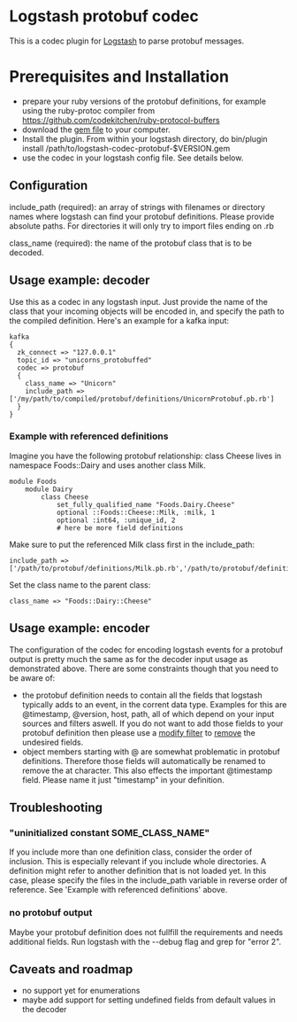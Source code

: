 # Logstash protobuf codec

This is a codec plugin for [Logstash](https://github.com/elastic/logstash) to parse protobuf messages.

# Prerequisites and Installation
 
* prepare your ruby versions of the protobuf definitions, for example using the ruby-protoc compiler from https://github.com/codekitchen/ruby-protocol-buffers
* download the [gem file](https://rubygems.org/gems/logstash-codec-protobuf) to your computer.
* Install the plugin. From within your logstash directory, do
	bin/plugin install /path/to/logstash-codec-protobuf-$VERSION.gem
* use the codec in your logstash config file. See details below.

## Configuration

include_path  (required): an array of strings with filenames or directory names where logstash can find your protobuf definitions. Please provide absolute paths. For directories it will only try to import files ending on .rb

class_name    (required): the name of the protobuf class that is to be decoded.

## Usage example: decoder

Use this as a codec in any logstash input. Just provide the name of the class that your incoming objects will be encoded in, and specify the path to the compiled definition.
Here's an example for a kafka input:

	kafka 
  	{
      zk_connect => "127.0.0.1"
      topic_id => "unicorns_protobuffed"
      codec => protobuf 
      {
        class_name => "Unicorn"
        include_path => ['/my/path/to/compiled/protobuf/definitions/UnicornProtobuf.pb.rb']
      }
  	}   

### Example with referenced definitions

Imagine you have the following protobuf relationship: class Cheese lives in namespace Foods::Dairy and uses another class Milk. 

	module Foods
  		module Dairy
    		class Cheese
    			set_fully_qualified_name "Foods.Dairy.Cheese"
			    optional ::Foods::Cheese::Milk, :milk, 1
			    optional :int64, :unique_id, 2
			    # here be more field definitions

Make sure to put the referenced Milk class first in the include_path:

	include_path => ['/path/to/protobuf/definitions/Milk.pb.rb','/path/to/protobuf/definitions/Cheese.pb.rb']

Set the class name to the parent class:
	
	class_name => "Foods::Dairy::Cheese"

## Usage example: encoder

The configuration of the codec for encoding logstash events for a protobuf output is pretty much the same as for the decoder input usage as demonstrated above. There are some constraints though that you need to be aware of:
* the protobuf definition needs to contain all the fields that logstash typically adds to an event, in the corrent data type. Examples for this are @timestamp, @version, host, path, all of which depend on your input sources and filters aswell. If you do not want to add those fields to your protobuf definition then please use a [modify filter](https://www.elastic.co/guide/en/logstash/current/plugins-filters-mutate.html) to [remove](https://www.elastic.co/guide/en/logstash/current/plugins-filters-mutate.html#plugins-filters-mutate-remove_field) the undesired fields.
* object members starting with @ are somewhat problematic in protobuf definitions. Therefore those fields will automatically be renamed to remove the at character. This also effects the important @timestamp field. Please name it just "timestamp" in your definition.


## Troubleshooting

### "uninitialized constant SOME_CLASS_NAME"

If you include more than one definition class, consider the order of inclusion. This is especially relevant if you include whole directories. A definition might refer to another definition that is not loaded yet. In this case, please specify the files in the include_path variable in reverse order of reference. See 'Example with referenced definitions' above.

### no protobuf output

Maybe your protobuf definition does not fullfill the requirements and needs additional fields. Run logstash with the --debug flag and grep for "error 2".


## Caveats and roadmap

* no support yet for enumerations
* maybe add support for setting undefined fields from default values in the decoder

